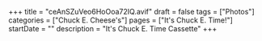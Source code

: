 +++
title = "ceAnSZuVeo6HoOoa72IQ.avif"
draft = false
tags = ["Photos"]
categories = ["Chuck E. Cheese's"]
pages = ["It's Chuck E. Time!"]
startDate = ""
description = "It's Chuck E. Time Cassette"
+++
